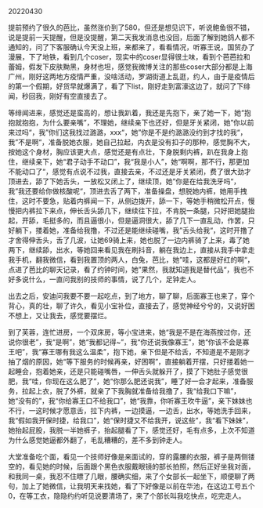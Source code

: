 20220430

提前预约了很久的芭比，虽然涨价到了580，但还是想见识下，听说鲍鱼很不错，说是提前一天提醒，但是没提醒，第二天我发消息也没回，后面了解到她鸽人都不通知的，问了下客服确认今天没上班，来都来了，看看情况，听寡王说，国贸办了漫展，下了地铁，看到几个coser，现实中的coser显得很土味，看到个芭芭拉和蕾姆，假发下皮肤黝黑，身材也坦，感觉我微博关注的那些coser大部分都是上海广州，刚好这两地方疫情严重，没啥活动，罗湖街道上乱逛，约人，由于是疫情后的第一个假期，好货早就爆满了，看了下list，刚好走到富濠这边了，就问了下绯闻，秒回我，刚好有空直接去了。

等绯闻进来，感觉还是蛮高的，想让我趴着，我还是先抱下，亲了她一下，她“抱抱就抱抱，为什么要亲嘴”，不理她，继续亲下也还好，但是牙关紧闭，她”你以前来过吗“，我”你们这我找过潞潞，xxx“，她”你是不是约潞潞没约到才找的我“，我”不是啊“，准备脱她衣服，她自己拉起，内衣是没有扣子的那种，感觉胸不大，按她这个身材，胸应该更大点，感觉还是有点壮，下身脱剩内裤，趴在我身上抱住，继续亲下，她“君子动手不动口”，我“我是小人”，她“啊啊，那不行，那更加不能动口了“，感觉有点说不过我，直接去亲，不过还是牙关紧闭，费了很大劲才顶进去，舔了下她舌头，一放松又闭上了，继续顶，她”你是在给我洗牙吗“，我”我还要给你做核酸呢“，顶进去舌了两下，准备操盘，想脱她内裤，她用手拽住，这时不要急，贴着内裤闻一下，从侧边拨开，舔一下，等她手稍微松开点，慢慢把内裤拉下来点，伸长舌头舔几下，继续往下拉，不肯脱一条腿，只好把她腿抬起，开舔，毛挺多的，而且逼很小，但是逼洞很大，舔了几下一直乱动，作罢，只好躺下，搂着她，准备给我撸，不过还是能继续碰嘴，我”舌头给我“，这时开撸了才舍得伸舌头，舌了几波，让她69骑上来，她也脱了一边内裤骑了上来，毒了她两下，继续舔，出水，等她回来看见我在刷抖音，躺在我边上，直接从我手中拿走我手机，翻我微信，看到我置顶的两人，白兔，芭比，她”哇，这都是好红的啊“，点进了芭比的聊天记录，看了约钟时间，她”果然，我就知道我是替代品“，我也不好多说什么，一直问我别的技师的事情，说了几个，足钟走人。

出去之后，安迪问我要不要一起吃点，到了地方，聊了聊，后面寡王也来了，穿个背心，真的壮，聊了许久，看见小宝补位，直接去了，感觉神经兮兮的，又说好困不想上，又让我去，感觉要摆烂。

到了芙蓉，连忙进房，一个双床房，等小宝进来，她“我是不是在海燕按过你，还说你很老”，我“是啊”，她“我都记得~”，我“你还说我像寡王”，她“你该不会是寡王吧”，我“寡王哪有我这么温柔”，抱下她，亲下但是不给舌，不知道是不是刚才抽了烟的原因，她“等下服务的时候再亲，好困啊”，直接躺着开摆，只好搂着她一起睡会，抱着她亲，还是只能碰嘴唇，一伸舌头就躲开了，摸了下她肚子感觉很肥，我“哇，你现在这么肥了”，她“你那么肥还说我”，睡了好一会才起来，准备服务，拉起上衣，脱了外裤，就亲了下我胸就准备给我撸了，我“给我口下嘛”，她“没有的”，我“你给寡王口不给我口”，她“我靠，你听寡王吹牛逼”，亲下妹妹也不行，一这时候才愿意舌，拉下内裤，一边摸逼，一边舌，出水，等她洗手回来，我“假如我开保时捷，给我口”，她“保时捷又不给我开，说这些”，我“看下妹妹”，她抬起屁股，我脱一半她裤子，抬起腿看了下，感觉还好，毛有点多，上次不知道为什么感觉她逼都外翻了，毛乱糟糟的，差不多到钟走人。

大堂准备吃个面，看见一个技师好像是来面试的，穿的露腰的衣服，裤子是两侧镂空的，看见她的时候，后面跟个黑色衣服戴眼镜的部长拍照，然后正好坐我对面，和我同一桌，我忍不住瞟了几眼，腰确实细，来了个女部长一起坐下，顺便聊了两句，加上了她微信，让我明天来找她，看了下好像是以前在华池，在这边工号五个0，在等工衣，隐隐约约听见说要清场了，来了个部长叫我吃快点，吃完走人。